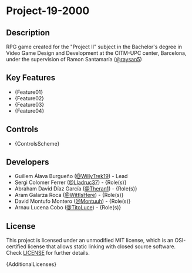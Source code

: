 # Project-19-2000

## Description

RPG game created for the "Project II" subject in the Bachelor's degree in Video Game Design and Development at the CITM-UPC center, Barcelona, under the supervision of Ramon Santamaría ([@raysan5](https://github.com/raysan5))

## Key Features

 - {Feature01}
 - {Feature02}
 - {Feature03}
 - {Feature04}
 
## Controls

 - {ControlsScheme}

## Developers

 - Guillem Álava Burgueño ([@WillyTrek19](https://github.com/WillyTrek19/)) - Lead
 - Sergi Colomer Ferrer ([@Lladruc37](https://github.com/Lladruc37)) - {Role(s)}
 - Abraham David Díaz García ([@Theran1](https://github.com/Theran1))  - {Role(s)}
 - Aram Galarza Roca ([@WittIsHere](https://github.com/WittIsHere)) - {Role(s)}
 - David Montufo Montero ([@Montuuh](https://github.com/Montuuh)) - {Role(s)}
 - Arnau Lucena Cobo ([@TitoLuce](https://github.com/TitoLuce)) - {Role(s)}

## License

This project is licensed under an unmodified MIT license, which is an OSI-certified license that allows static linking with closed source software. Check [LICENSE](LICENSE) for further details.

{AdditionalLicenses}
